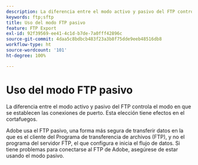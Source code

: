 ```yaml
---
description: La diferencia entre el modo activo y pasivo del FTP controla el modo en que se establecen las conexiones de puerto. Esta elección tiene efectos en el cortafuegos.
keywords: ftp;sftp
title: Uso del modo FTP pasivo
feature: FTP Export
exl-id: 92f39569-ee41-4c1d-b7de-7a0fff42896c
source-git-commit: 4daa5c8bdbcb483f23a3b8f75dde9eeb48516db8
workflow-type: ht
source-wordcount: '101'
ht-degree: 100%

---
```


# Uso del modo FTP pasivo

La diferencia entre el modo activo y pasivo del FTP controla el modo en que se establecen las conexiones de puerto. Esta elección tiene efectos en el cortafuegos.

Adobe usa el FTP pasivo, una forma más segura de transferir datos en la que es el cliente del Programa de transferencia de archivos (FTP), y no el programa del servidor FTP, el que configura e inicia el flujo de datos. Si tiene problemas para conectarse al FTP de Adobe, asegúrese de estar usando el modo pasivo.

